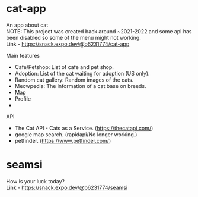 # cat-app
An app about cat <br />
NOTE: This project was created back around ~2021-2022 and some api has been disabled so some of the menu might not working. <br />
Link - https://snack.expo.dev/@b6231774/cat-app <br />

Main features
  - Cafe/Petshop: List of cafe and pet shop.
  - Adoption: List of the cat waiting for adoption (US only).
  - Random cat gallery: Random images of the cats.
  - Meowpedia: The information of a cat base on breeds.
  - Map
  - Profile
  - 
API
  - The Cat API - Cats as a Service. (https://thecatapi.com/)
  - google map search. (rapidapi/No longer working.)
  - petfinder. (https://www.petfinder.com/)
  
# seamsi
How is your luck today? <br />
Link - https://snack.expo.dev/@b6231774/seamsi
